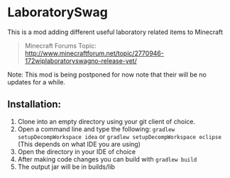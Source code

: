 # LaboratorySwag

This is a mod adding different useful laboratory related items to Minecraft

> Minecraft Forums Topic: http://www.minecraftforum.net/topic/2770946-172wiplaboratoryswagno-release-yet/

Note: This mod is being postponed for now note that their will be no updates for a while.

## Installation:

1. Clone into an empty directory using your git client of choice.
2. Open a command line and type the following: `gradlew setupDecompWorkspace idea` or `gradlew setupDecompWorkspace eclipse`  (This depends on what IDE you are using)
3. Open the directory in your IDE of choice
4. After making code changes you can build with `gradlew build`
5. The output jar will be in builds/lib

